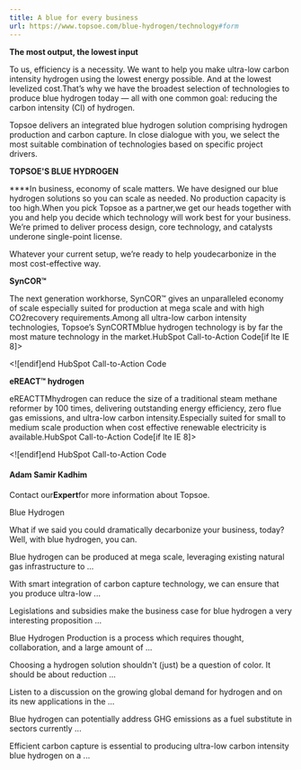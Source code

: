 ```yaml
---
title: A blue for every business
url: https://www.topsoe.com/blue-hydrogen/technology#form
---
```


**The most output, the lowest input**

To us, efficiency is a necessity. We want to help you make ultra-low carbon intensity hydrogen using the lowest energy possible. And at the lowest levelized cost.That’s why we have the broadest selection of technologies to produce blue hydrogen today — all with one common goal: reducing the carbon intensity (CI) of hydrogen.

Topsoe delivers an integrated blue hydrogen solution comprising hydrogen production and carbon capture. In close dialogue with you, we select the most suitable combination of technologies based on specific project drivers.

**TOPSOE'S BLUE HYDROGEN**

****In business, economy of scale matters. We have designed our blue hydrogen solutions so you can scale as needed. No production capacity is too high.When you pick Topsoe as a partner,we get our heads together with you and help you decide which technology will work best for your business. We’re primed to deliver process design, core technology, and catalysts underone single-point license.

Whatever your current setup, we’re ready to help youdecarbonize in the most cost-effective way.

**SynCOR™**

The next generation workhorse, SynCOR™ gives an unparalleled economy of scale especially suited for production at mega scale and with high CO2recovery requirements.Among all ultra-low carbon intensity technologies, Topsoe’s SynCORTMblue hydrogen technology is by far the most mature technology in the market.HubSpot Call-to-Action Code[if lte IE 8]><div id="hs-cta-ie-element"></div><![endif][](https://cta-redirect.hubspot.com/cta/redirect/2115834/1458865b-ea7a-414a-b5d5-aa56917df727)end HubSpot Call-to-Action Code

**eREACT™ hydrogen**

eREACTTMhydrogen can reduce the size of a traditional steam methane reformer by 100 times, delivering outstanding energy efficiency, zero flue gas emissions, and ultra-low carbon intensity.Especially suited for small to medium scale production when cost effective renewable electricity is available.HubSpot Call-to-Action Code[if lte IE 8]><div id="hs-cta-ie-element"></div><![endif][](https://cta-redirect.hubspot.com/cta/redirect/2115834/6a18e7ea-4ce7-40f2-b3a4-23c1b1c85e4f)end HubSpot Call-to-Action Code

#### Adam Samir Kadhim

Contact our**Expert**for more information about Topsoe.

Blue Hydrogen

What if we said you could dramatically decarbonize your business, today? Well, with blue hydrogen, you can.

Blue hydrogen can be produced at mega scale, leveraging existing natural gas infrastructure to ...

With smart integration of carbon capture technology, we can ensure that you produce ultra-low ...

Legislations and subsidies make the business case for blue hydrogen a very interesting proposition ...

Blue Hydrogen Production is a process which requires thought, collaboration, and a large amount of ...

Choosing a hydrogen solution shouldn't (just) be a question of color. It should be about reduction ...

Listen to a discussion on the growing global demand for hydrogen and on its new applications in the ...

Blue hydrogen can potentially address GHG emissions as a fuel substitute in sectors currently ...

Efficient carbon capture is essential to producing ultra-low carbon intensity blue hydrogen on a ...